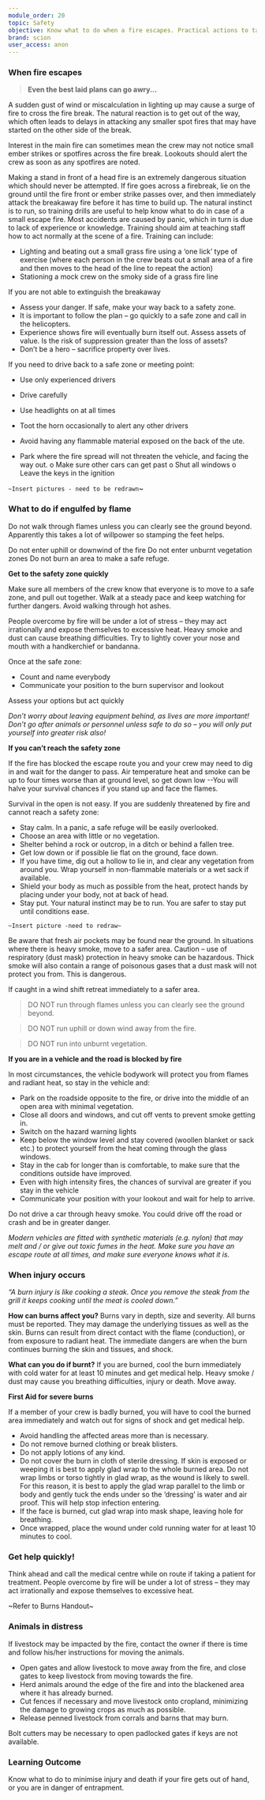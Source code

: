 ```yaml
---
module_order: 20
topic: Safety
objective: Know what to do when a fire escapes. Practical actions to take to mitigate self-harm if trapped by fire.
brand: scion
user_access: anon
---
```


### When fire escapes

> **Even the best laid plans can go awry...**

A sudden gust of wind or miscalculation in lighting up may cause a surge of fire to cross the fire break. The natural reaction is to get out of the way, which often leads to delays in attacking any smaller spot fires that may have started on the other side of the break. 

Interest in the main fire can sometimes mean the crew may not notice small ember strikes or spotfires across the fire break. Lookouts should alert the crew as soon as any spotfires are noted.

Making a stand in front of a head fire is an extremely dangerous situation which should never be attempted.
If fire goes across a firebreak, lie on the ground until the fire front or ember strike passes over, and then immediately attack the breakaway fire before it has time to build up. The natural instinct is to run, so training drills are useful to help know what to do in case of a small escape fire. 
Most accidents are caused by panic, which in turn is due to lack of experience or knowledge. Training should aim at teaching staff how to act normally at the scene of a fire. Training can include:
*	Lighting and beating out a small grass fire using a ‘one lick’ type of exercise (where each person in the crew beats out a small area of a fire and then moves to the head of the line to repeat the action) 
*	Stationing a mock crew on the smoky side of a grass fire line

If you are not able to extinguish the breakaway

*	Assess your danger. If safe, make your way back to a safety zone. 
*	It is important to follow the plan – go quickly to a safe zone and call in the helicopters. 
*	Experience shows fire will eventually burn itself out. Assess assets of value. Is the risk of suppression greater than the loss of assets?
*	Don’t be a hero – sacrifice property over lives.

If you need to drive back to a safe zone or meeting point:
*	Use only experienced drivers
*	Drive carefully
*	Use headlights on at all times
*	Toot the horn occasionally to alert any other drivers
*	Avoid having any flammable material exposed on the back of the ute.

*	Park where the fire spread will not threaten the vehicle, and facing the way out.
    o	Make sure other cars can get past
    o	Shut all windows
    o	Leave the keys in the ignition

`~Insert pictures - need to be redrawn`~

### What to do if engulfed by flame

Do not walk through flames unless you can clearly see the ground beyond. Apparently this takes a lot of willpower so stamping the feet helps.

Do not enter uphill or downwind of the fire
Do not enter unburnt vegetation zones
Do not burn an area to make a safe refuge.

__Get to the safety zone quickly__

Make sure all members of the crew know that everyone is to move to a safe zone, and pull out together. Walk at a steady pace and keep watching for further dangers. Avoid walking through hot ashes.

People overcome by fire will be under a lot of stress – they may act irrationally and expose themselves to excessive heat. Heavy smoke and dust can cause breathing difficulties. Try to lightly cover your nose and mouth with a handkerchief or bandanna.

Once at the safe zone:
*	Count and name everybody 
*	Communicate your position to the burn supervisor and lookout

Assess your options but act quickly

_Don’t worry about leaving equipment behind, as lives are more important!_ 
_Don’t go after animals or personnel unless safe to do so – you will only put yourself into greater risk also!_

__If you can’t reach the safety zone__

If the fire has blocked the escape route you and your crew may need to dig in and wait for the danger to pass. Air temperature heat and smoke can be up to four times worse than at ground level, so get down low --You will halve your survival chances if you stand up and face the flames.

Survival in the open is not easy. If you are suddenly threatened by fire and cannot reach a safety zone:
*	Stay calm. In a panic, a safe refuge will be easily overlooked.
*	Choose an area with little or no vegetation.
*	Shelter behind a rock or outcrop, in a ditch or behind a fallen tree.
*	Get low down or if possible lie flat on the ground, face down.
*	If you have time, dig out a hollow to lie in, and clear any vegetation from around you. Wrap yourself in non-flammable materials or a wet sack if available. 
*	Shield your body as much as possible from the heat, protect hands by placing under your body, not at back of head.
*	Stay put. Your natural instinct may be to run. You are safer to stay put until conditions ease.

`~Insert picture -need to redraw~`

Be aware that fresh air pockets may be found near the ground. In situations where there is heavy smoke, move to a safer area. Caution – use of respiratory (dust mask) protection in heavy smoke can be hazardous. Thick smoke will also contain a range of poisonous gases that a dust mask will not protect you from. This is dangerous.

If caught in a wind shift retreat immediately to a safer area.


>DO NOT run through flames unless you can clearly see the ground beyond. 

>DO NOT run uphill or down wind away from the fire. 

>DO NOT run into unburnt vegetation. 

**If you are in a vehicle and the road is blocked by fire**

In most circumstances, the vehicle bodywork will protect you from flames and radiant heat, so stay in the vehicle and:
*	Park on the roadside opposite to the fire, or drive into the middle of an open area with minimal vegetation.
*	Close all doors and windows, and cut off vents to prevent smoke getting in.
*	Switch on the hazard warning lights
*	Keep below the window level and stay covered (woollen blanket or sack etc.) to protect yourself from the heat coming through the glass windows.
*	Stay in the cab for longer than is comfortable, to make sure that the conditions outside have improved.
*	Even with high intensity fires, the chances of survival are greater if you stay in the vehicle
*	Communicate your position with your lookout and wait for help to arrive.


Do not drive a car through heavy smoke. You could drive off the road or crash and be in greater danger.

_Modern vehicles are fitted with synthetic materials (e.g. nylon) that may melt and / or give out toxic fumes in the heat._ 
_Make sure you have an escape route at all times, and make sure everyone knows what it is._

### When injury occurs

_“A burn injury is like cooking a steak. Once you remove the steak from the grill it keeps cooking until the meat is cooled down.”_

**How can burns affect you?**
Burns vary in depth, size and severity. All burns must be reported. They may damage the underlying tissues as well as the skin. 
Burns can result from direct contact with the flame (conduction), or from exposure to radiant heat. The immediate dangers are when the burn continues burning the skin and tissues, and shock. 

**What can you do if burnt?** 
If you are burned, cool the burn immediately with cold water for at least 10 minutes and get medical help. 
Heavy smoke / dust may cause you breathing difficulties, injury or death. Move away. 

**First Aid for severe burns**

If a member of your crew is badly burned, you will have to cool the burned area immediately and watch out for signs of shock and get medical help.

*	Avoid handling the affected areas more than is necessary. 
*	Do not remove burned clothing or break blisters.
*	Do not apply lotions of any kind.
*	Do not cover the burn in cloth of sterile dressing. If skin is exposed or weeping it is best to apply glad wrap to the whole burned area. Do not wrap limbs or torso tightly in glad wrap, as the wound is likely to swell. For this reason, it is best to apply the glad wrap parallel to the limb or body and gently tuck the ends under so the ‘dressing’ is water and air proof. This will help stop infection entering.
*	If the face is burned, cut glad wrap into mask shape, leaving hole for breathing.
*	Once wrapped, place the wound under cold running water for at least 10 minutes to cool.

### Get help quickly!

Think ahead and call the medical centre while on route if taking a patient for treatment. People overcome by fire will be under a lot of stress – they may act irrationally and expose themselves to excessive heat. 

~Refer to Burns Handout~

### Animals in distress

If livestock may be impacted by the fire, contact the owner if there is time and follow his/her instructions for moving the animals. 
* Open gates and allow livestock to move away from the fire, and close gates to keep livestock from moving towards the fire. 
* Herd animals around the edge of the fire and into the blackened area where it has already burned. 
* Cut fences if necessary and move livestock onto cropland, minimizing the damage to growing crops as much as possible. 
* Release penned livestock from corrals and barns that may burn. 

Bolt cutters may be necessary to open padlocked gates if keys are not available.

### Learning Outcome

Know what to do to minimise injury and death if your fire gets out of hand, or you are in danger of entrapment.



